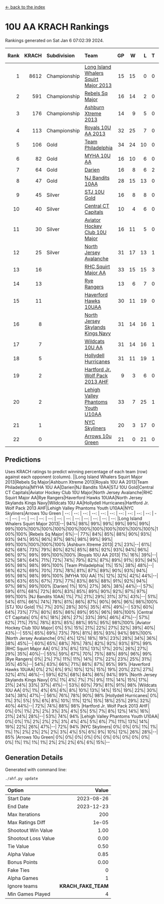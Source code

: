 [<- back to the index](readme.md)
# 10U AA KRACH Rankings
Rankings generated on Sat Jan  6 07:02:39 2024.

Rank|KRACH|Subdivision|Team|GP|W|L|T|OTW|OTL|SoS|Exp Wins|Win Diff
---:|---:|:---|:---|---:|---:|---:|---:|---:|---:|---:|---:|---:
1|8612|Championship|[Long Island Whalers Squirt Major 2013](https://gamesheetstats.com/seasons/3659/teams/140229/schedule)|15|15|0|0|0|0|100|15.8|-0.0
2|591|Championship|[Rebels Sq Major](https://gamesheetstats.com/seasons/3659/teams/140243/schedule)|16|14|2|0|1|0|556|14.8|-0.0
3|176|Championship|[Ashburn Xtreme 2013](https://gamesheetstats.com/seasons/3659/teams/140230/schedule)|14|9|5|0|0|0|1229|9.9|0.0
4|113|Championship|[Royals 10U AA 2013](https://gamesheetstats.com/seasons/3659/teams/140237/schedule)|32|25|7|0|3|1|310|25.9|0.0
5|106|Gold|[Team Philadelphia](https://gamesheetstats.com/seasons/3659/teams/140238/schedule)|34|24|10|0|0|3|547|24.9|0.0
6|82|Gold|[MYHA 10U AA](https://gamesheetstats.com/seasons/3659/teams/140235/schedule)|16|10|6|0|0|0|578|10.9|0.0
7|64|Gold|[Darien](https://gamesheetstats.com/seasons/3659/teams/140245/schedule)|16|8|6|2|1|0|162|9.9|0.0
8|47|Gold|[NJ Bandits 10AA](https://gamesheetstats.com/seasons/3659/teams/140232/schedule)|28|15|13|0|0|2|937|15.9|0.0
9|45|Silver|[STJ 10U Gold](https://gamesheetstats.com/seasons/3659/teams/140234/schedule)|16|8|8|0|2|1|561|8.9|0.0
10|40|Silver|[Central CT Capitals](https://gamesheetstats.com/seasons/3659/teams/140231/schedule)|10|4|6|0|0|0|929|4.9|0.0
11|30|Silver|[Aviator Hockey Club 10U Major](https://gamesheetstats.com/seasons/3659/teams/140244/schedule)|16|11|5|0|0|0|21|11.9|0.0
12|25|Silver|[North Jersey Avalanche](https://gamesheetstats.com/seasons/3659/teams/140249/schedule)|31|17|13|1|3|1|39|18.4|0.0
13|16||[RHC Squirt Major AA](https://gamesheetstats.com/seasons/3659/teams/140241/schedule)|33|15|15|3|3|1|286|17.4|0.0
14|13||[Rye Rangers](https://gamesheetstats.com/seasons/3659/teams/140242/schedule)|13|6|7|0|0|1|35|6.9|0.0
15|11||[Haverford Hawks 10UAA](https://gamesheetstats.com/seasons/3659/teams/140236/schedule)|30|11|19|0|0|0|68|11.9|0.0
16|8||[North Jersey Skylands Kings Navy](https://gamesheetstats.com/seasons/3659/teams/140247/schedule)|31|14|16|1|1|2|23|15.4|0.0
17|7||[Wildcats 10U AA](https://gamesheetstats.com/seasons/3659/teams/140250/schedule)|31|14|16|1|2|0|22|15.4|0.0
18|5||[Hollydell Hurricanes](https://gamesheetstats.com/seasons/3659/teams/140240/schedule)|31|11|19|1|0|1|321|12.4|0.0
19|2||[Hartford Jr. Wolf Pack 2013 AHF](https://gamesheetstats.com/seasons/3659/teams/140246/schedule)|9|3|6|0|1|0|69|3.9|0.0
20|2||[Lehigh Valley Phantoms Youth U10AA](https://gamesheetstats.com/seasons/3659/teams/140239/schedule)|33|7|25|1|0|1|284|8.4|0.0
21|1||[NYC Skyliners](https://gamesheetstats.com/seasons/3659/teams/140252/schedule)|20|3|17|0|0|0|14|3.9|0.0
22|0||[Arrows 10u Green](https://gamesheetstats.com/seasons/3659/teams/140251/schedule)|21|0|21|0|0|1|66|0.9|0.0

## Predictions
Uses KRACH ratings to predict winning percentage of each team (row) against each opponent (column).
||Long Island Whalers Squirt Major 2013|Rebels Sq Major|Ashburn Xtreme 2013|Royals 10U AA 2013|Team Philadelphia|MYHA 10U AA|Darien|NJ Bandits 10AA|STJ 10U Gold|Central CT Capitals|Aviator Hockey Club 10U Major|North Jersey Avalanche|RHC Squirt Major AA|Rye Rangers|Haverford Hawks 10UAA|North Jersey Skylands Kings Navy|Wildcats 10U AA|Hollydell Hurricanes|Hartford Jr. Wolf Pack 2013 AHF|Lehigh Valley Phantoms Youth U10AA|NYC Skyliners|Arrows 10u Green
| --: | --: | --: | --: | --: | --: | --: | --: | --: | --: | --: | --: | --: | --: | --: | --: | --: | --: | --: | --: | --: | --: | --: 
|Long Island Whalers Squirt Major 2013|--| 94%| 98%| 99%| 99%| 99%| 99%| 99%| 99%|100%|100%|100%|100%|100%|100%|100%|100%|100%|100%|100%|100%|100%
|Rebels Sq Major|  6%|--| 77%| 84%| 85%| 88%| 90%| 93%| 93%| 94%| 95%| 96%| 97%| 98%| 98%| 99%| 99%| 99%|100%|100%|100%|100%
|Ashburn Xtreme 2013|  2%| 23%|--| 61%| 62%| 68%| 73%| 79%| 80%| 82%| 85%| 88%| 92%| 93%| 94%| 96%| 96%| 97%| 99%| 99%|100%|100%
|Royals 10U AA 2013|  1%| 16%| 39%|--| 52%| 58%| 64%| 71%| 72%| 74%| 79%| 82%| 87%| 89%| 91%| 93%| 94%| 95%| 98%| 98%| 99%|100%
|Team Philadelphia|  1%| 15%| 38%| 48%|--| 56%| 62%| 69%| 70%| 73%| 78%| 81%| 87%| 89%| 90%| 93%| 94%| 95%| 98%| 98%| 99%|100%
|MYHA 10U AA|  1%| 12%| 32%| 42%| 44%|--| 56%| 63%| 65%| 67%| 73%| 77%| 83%| 86%| 88%| 91%| 92%| 94%| 97%| 98%| 99%|100%
|Darien|  1%| 10%| 27%| 36%| 38%| 44%|--| 57%| 59%| 61%| 68%| 72%| 80%| 83%| 85%| 89%| 90%| 92%| 97%| 97%| 99%|100%
|NJ Bandits 10AA|  1%|  7%| 21%| 29%| 31%| 37%| 43%|--| 51%| 54%| 61%| 66%| 74%| 78%| 81%| 86%| 87%| 90%| 96%| 96%| 98%|100%
|STJ 10U Gold|  1%|  7%| 20%| 28%| 30%| 35%| 41%| 49%|--| 53%| 60%| 64%| 73%| 77%| 80%| 85%| 86%| 89%| 95%| 96%| 98%|100%
|Central CT Capitals|  0%|  6%| 18%| 26%| 27%| 33%| 39%| 46%| 47%|--| 57%| 62%| 71%| 75%| 78%| 83%| 85%| 88%| 95%| 95%| 98%|100%
|Aviator Hockey Club 10U Major|  0%|  5%| 15%| 21%| 22%| 27%| 32%| 39%| 40%| 43%|--| 55%| 65%| 69%| 73%| 79%| 81%| 85%| 93%| 94%| 98%|100%
|North Jersey Avalanche|  0%|  4%| 12%| 18%| 19%| 23%| 28%| 34%| 36%| 38%| 45%|--| 60%| 65%| 68%| 76%| 78%| 82%| 92%| 93%| 97%| 99%
|RHC Squirt Major AA|  0%|  3%|  8%| 13%| 13%| 17%| 20%| 26%| 27%| 29%| 35%| 40%|--| 55%| 59%| 67%| 70%| 75%| 88%| 89%| 96%| 99%
|Rye Rangers|  0%|  2%|  7%| 11%| 11%| 14%| 17%| 22%| 23%| 25%| 31%| 35%| 45%|--| 54%| 63%| 66%| 71%| 86%| 87%| 95%| 99%
|Haverford Hawks 10UAA|  0%|  2%|  6%|  9%| 10%| 12%| 15%| 19%| 20%| 22%| 27%| 32%| 41%| 46%|--| 59%| 62%| 68%| 84%| 86%| 94%| 99%
|North Jersey Skylands Kings Navy|  0%|  1%|  4%|  7%|  7%|  9%| 11%| 14%| 15%| 17%| 21%| 24%| 33%| 37%| 41%|--| 53%| 60%| 79%| 81%| 91%| 98%
|Wildcats 10U AA|  0%|  1%|  4%|  6%|  6%|  8%| 10%| 13%| 14%| 15%| 19%| 22%| 30%| 34%| 38%| 47%|--| 56%| 76%| 78%| 90%| 98%
|Hollydell Hurricanes|  0%|  1%|  3%|  5%|  5%|  6%|  8%| 10%| 11%| 12%| 15%| 18%| 25%| 29%| 32%| 40%| 44%|--| 72%| 74%| 88%| 98%
|Hartford Jr. Wolf Pack 2013 AHF|  0%|  0%|  1%|  2%|  2%|  3%|  3%|  4%|  5%|  5%|  7%|  8%| 12%| 14%| 16%| 21%| 24%| 28%|--| 53%| 74%| 94%
|Lehigh Valley Phantoms Youth U10AA|  0%|  0%|  1%|  2%|  2%|  2%|  3%|  4%|  4%|  5%|  6%|  7%| 11%| 13%| 14%| 19%| 22%| 26%| 47%|--| 72%| 94%
|NYC Skyliners|  0%|  0%|  0%|  1%|  1%|  1%|  1%|  2%|  2%|  2%|  2%|  3%|  4%|  5%|  6%|  9%| 10%| 12%| 26%| 28%|--| 85%
|Arrows 10u Green|  0%|  0%|  0%|  0%|  0%|  0%|  0%|  0%|  0%|  0%|  0%|  1%|  1%|  1%|  1%|  2%|  2%|  2%|  6%|  6%| 15%|--

## Generation Details

Generated with command line:
```
./ahf.py update
```

| Option | Value |
| :----- | ----: |
| Start Date | 2023-08-26 |
| End Date | 2023-12-23 |
| Max Iterations | 200 |
| Max Ratings Diff | 1e-05 |
| Shootout Win Value | 1.00 |
| Shootout Loss Value | 0.00 |
| Tie Value | 0.50 |
| Alpha Value | 0.85 |
| Bonus Points | 0.00 |
| Fake Ties | 0 |
| Alpha Games | 1 |
| Ignore teams | __KRACH_FAKE_TEAM__ |
| Min Games Played | 4 |

